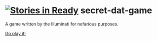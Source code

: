 [![Stories in Ready](https://badge.waffle.io/lauralorenz/secret-dat-game.png?label=ready&title=Ready)](https://waffle.io/lauralorenz/secret-dat-game)
secret-dat-game
===============

A game written by the Illuminati for nefarious purposes.

[Go play it!](http://sheltered-cove-5208.herokuapp.com)
